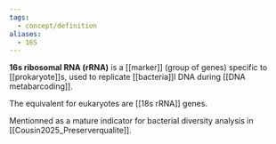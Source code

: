 ```yaml
---
tags:
  - concept/definition
aliases:
  - 16S
---
```

**16s ribosomal RNA (rRNA)** is a [[marker]] (group of genes) specific to [[prokaryote]]s, used to replicate [[bacteria]]l DNA during [[DNA metabarcoding]].

The equivalent for eukaryotes are [[18s rRNA]] genes.

Mentionned as a mature indicator for bacterial diversity analysis in [[Cousin2025_Preserverqualite]].